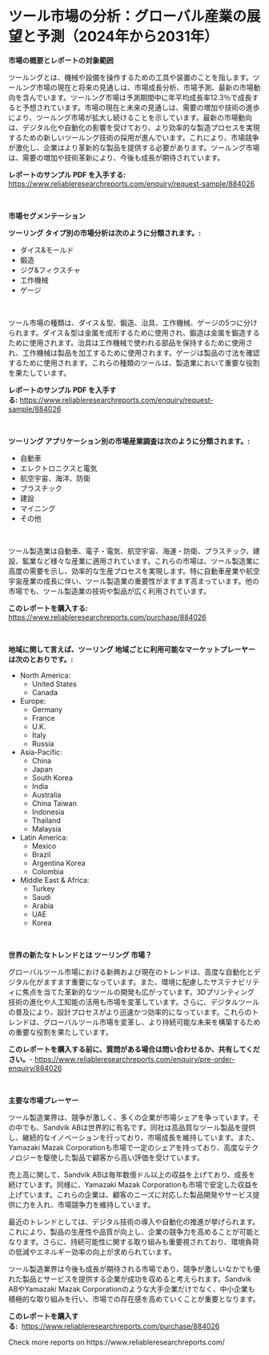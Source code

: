 <p><h1>ツール市場の分析：グローバル産業の展望と予測（2024年から2031年）</h1></p><p><strong>市場の概要とレポートの対象範囲</strong></p>
<p><p>ツールングとは、機械や設備を操作するための工具や装置のことを指します。ツールング市場の現在と将来の見通しは、市場成長分析、市場予測、最新の市場動向を含んでいます。ツールング市場は予測期間中に年平均成長率12.3％で成長すると予想されています。市場の現在と未来の見通しは、需要の増加や技術の進歩により、ツールング市場が拡大し続けることを示しています。最新の市場動向は、デジタル化や自動化の影響を受けており、より効率的な製造プロセスを実現するための新しいツールング技術の採用が進んでいます。これにより、市場競争が激化し、企業はより革新的な製品を提供する必要があります。ツールング市場は、需要の増加や技術革新により、今後も成長が期待されています。</p></p>
<p><strong>レポートのサンプル PDF を入手する:</strong> <a href="https://www.reliableresearchreports.com/enquiry/request-sample/884026">https://www.reliableresearchreports.com/enquiry/request-sample/884026</a></p>
<p>&nbsp;</p>
<p><strong>市場セグメンテーション</strong></p>
<p><strong>ツーリング タイプ別の市場分析は次のように分類されます。:</strong></p>
<p><ul><li>ダイス&モールド</li><li>鍛造</li><li>ジグ&フィクスチャ</li><li>工作機械</li><li>ゲージ</li></ul></p>
<p>&nbsp;</p>
<p><p>ツール市場の種類は、ダイス＆型、鍛造、治具、工作機械、ゲージの5つに分けられます。ダイス＆型は金属を成形するために使用され、鍛造は金属を鍛造するために使用されます。治具は工作機械で使われる部品を保持するために使用され、工作機械は製品を加工するために使用されます。ゲージは製品の寸法を確認するために使用されます。これらの種類のツールは、製造業において重要な役割を果たしています。</p></p>
<p><strong>レポートのサンプル PDF を入手する:</strong>&nbsp;<a href="https://www.reliableresearchreports.com/enquiry/request-sample/884026">https://www.reliableresearchreports.com/enquiry/request-sample/884026</a></p>
<p>&nbsp;</p>
<p><strong> ツーリング アプリケーション別の市場産業調査は次のように分類されます。:</strong></p>
<p><ul><li>自動車</li><li>エレクトロニクスと電気</li><li>航空宇宙、海洋、防衛</li><li>プラスチック</li><li>建設</li><li>マイニング</li><li>その他</li></ul></p>
<p>&nbsp;</p>
<p><p>ツール製造業は自動車、電子・電気、航空宇宙、海運・防衛、プラスチック、建設、鉱業など様々な産業に適用されています。これらの市場は、ツール製造業に高度の需要を示し、効率的な生産プロセスを実現します。特に自動車産業や航空宇宙産業の成長に伴い、ツール製造業の重要性がますます高まっています。他の市場でも、ツール製造業の技術や製品が広く利用されています。</p></p>
<p><strong>このレポートを購入する:</strong>&nbsp; <a href="https://www.reliableresearchreports.com/purchase/884026">https://www.reliableresearchreports.com/purchase/884026</a></p>
<p>&nbsp;</p>
<p><strong>地域に関して言えば、ツーリング 地域ごとに利用可能なマーケットプレーヤーは次のとおりです。:</strong></p>
<p><ul>
    <li>
        North America:
        <ul>
            <li>United States</li>
            <li>Canada</li>
        </ul>
    </li>
    <li>
        Europe:
        <ul>
            <li>Germany</li>
            <li>France</li>
            <li>U.K.</li>
            <li>Italy</li>
            <li>Russia</li>
        </ul>
    </li>
    <li>
        Asia-Pacific:
        <ul>
            <li>China</li>
            <li>Japan</li>
            <li>South Korea</li>
            <li>India</li>
            <li>Australia</li>
            <li>China Taiwan</li>
            <li>Indonesia</li>
            <li>Thailand</li>
            <li>Malaysia</li>
        </ul>
    </li>
    <li>
        Latin America:
        <ul>
            <li>Mexico</li>
            <li>Brazil</li>
            <li>Argentina Korea</li>
            <li>Colombia</li>
        </ul>
    </li>
    <li>
        Middle East & Africa:
        <ul>
            <li>Turkey</li>
            <li>Saudi</li>
            <li>Arabia</li>
            <li>UAE</li>
            <li>Korea</li>
        </ul>
    </li>
    </ul></p>
<p>&nbsp;</p>
<p><strong>世界の新たなトレンドとは ツーリング 市場？</strong></p>
<p><p>グローバルツール市場における新興および現在のトレンドは、高度な自動化とデジタル化がますます重要になっています。また、環境に配慮したサステナビリティに焦点を当てた革新的なツールの開発も広がっています。3Dプリンティング技術の進化や人工知能の活用も市場を変革しています。さらに、デジタルツールの普及により、設計プロセスがより迅速かつ効率的になっています。これらのトレンドは、グローバルツール市場を変革し、より持続可能な未来を構築するための重要な役割を果たしています。</p></p>
<p><strong>このレポートを購入する前に、質問がある場合は問い合わせるか、共有してください。</strong>- <a href="https://www.reliableresearchreports.com/enquiry/pre-order-enquiry/884026">https://www.reliableresearchreports.com/enquiry/pre-order-enquiry/884026</a></p>
<p>&nbsp;</p>
<p><strong>主要な市場プレーヤー</strong></p>
<p><p>ツール製造業界は、競争が激しく、多くの企業が市場シェアを争っています。その中でも、Sandvik ABは世界的に有名です。同社は高品質なツール製品を提供し、継続的なイノベーションを行っており、市場成長を維持しています。また、Yamazaki Mazak Corporationも市場で一定のシェアを持っており、高度なテクノロジーを駆使した製品で顧客から高い評価を受けています。</p><p>売上高に関して、Sandvik ABは毎年数億ドル以上の収益を上げており、成長を続けています。同様に、Yamazaki Mazak Corporationも市場で安定した収益を上げています。これらの企業は、顧客のニーズに対応した製品開発やサービス提供に力を入れ、市場競争力を維持しています。</p><p>最近のトレンドとしては、デジタル技術の導入や自動化の推進が挙げられます。これにより、製品の生産性や品質が向上し、企業の競争力を高めることが可能となります。さらに、持続可能性に関する取り組みも重要視されており、環境負荷の低減やエネルギー効率の向上が求められています。</p><p>ツール製造業界は今後も成長が期待される市場であり、競争が激しいなかでも優れた製品とサービスを提供する企業が成功を収めると考えられます。Sandvik ABやYamazaki Mazak Corporationのような大手企業だけでなく、中小企業も積極的な取り組みを行い、市場での存在感を高めていくことが重要となります。</p></p>
<p><strong>このレポートを購入する:</strong>&nbsp;&nbsp;<a href="https://www.reliableresearchreports.com/purchase/884026">https://www.reliableresearchreports.com/purchase/884026</a></p>
<p>Check more reports on https://www.reliableresearchreports.com/</p>